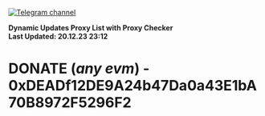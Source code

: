 [![Telegram channel](https://img.shields.io/endpoint?url=https://runkit.io/damiankrawczyk/telegram-badge/branches/master?url=https://t.me/n4z4v0d)](https://t.me/n4z4v0d) 

**Dynamic Updates Proxy List with Proxy Checker**  
**Last Updated: 20.12.23 23:12**

# DONATE (_any evm_) - 0xDEADf12DE9A24b47Da0a43E1bA70B8972F5296F2
